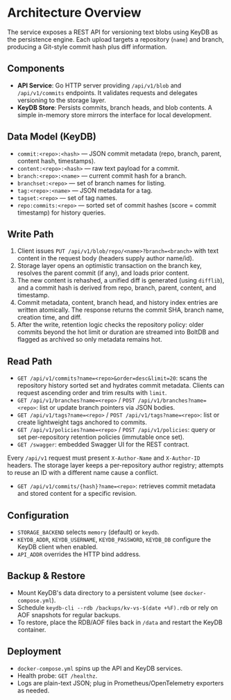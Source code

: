 # Architecture Overview

The service exposes a REST API for versioning text blobs using KeyDB as the persistence engine. Each upload targets a repository (`name`) and branch, producing a Git-style commit hash plus diff information.

## Components
- **API Service**: Go HTTP server providing `/api/v1/blob` and `/api/v1/commits` endpoints. It validates requests and delegates versioning to the storage layer.
- **KeyDB Store**: Persists commits, branch heads, and blob contents. A simple in-memory store mirrors the interface for local development.

## Data Model (KeyDB)
- `commit:<repo>:<hash>` — JSON commit metadata (repo, branch, parent, content hash, timestamps).
- `content:<repo>:<hash>` — raw text payload for a commit.
- `branch:<repo>:<name>` — current commit hash for a branch.
- `branchset:<repo>` — set of branch names for listing.
- `tag:<repo>:<name>` — JSON metadata for a tag.
- `tagset:<repo>` — set of tag names.
- `repo:commits:<repo>` — sorted set of commit hashes (score = commit timestamp) for history queries.

## Write Path
1. Client issues `PUT /api/v1/blob/repo/<name>?branch=<branch>` with text content in the request body (headers supply author name/id).
2. Storage layer opens an optimistic transaction on the branch key, resolves the parent commit (if any), and loads prior content.
3. The new content is rehashed, a unified diff is generated (using `difflib`), and a commit hash is derived from repo, branch, parent, content, and timestamp.
4. Commit metadata, content, branch head, and history index entries are written atomically. The response returns the commit SHA, branch name, creation time, and diff.
5. After the write, retention logic checks the repository policy: older commits beyond the hot limit or duration are streamed into BoltDB and flagged as archived so only metadata remains hot.

## Read Path
- `GET /api/v1/commits?name=<repo>&order=desc&limit=20`: scans the repository history sorted set and hydrates commit metadata. Clients can request ascending order and trim results with `limit`.
- `GET /api/v1/branches?name=<repo>` / `POST /api/v1/branches?name=<repo>`: list or update branch pointers via JSON bodies.
- `GET /api/v1/tags?name=<repo>` / `POST /api/v1/tags?name=<repo>`: list or create lightweight tags anchored to commits.
- `GET /api/v1/policies?name=<repo>` / `POST /api/v1/policies`: query or set per-repository retention policies (immutable once set).
- `GET /swagger`: embedded Swagger UI for the REST contract.

Every `/api/v1` request must present `X-Author-Name` and `X-Author-ID` headers. The storage layer keeps a per-repository author registry; attempts to reuse an ID with a different name cause a conflict.
- `GET /api/v1/commits/{hash}?name=<repo>`: retrieves commit metadata and stored content for a specific revision.

## Configuration
- `STORAGE_BACKEND` selects `memory` (default) or `keydb`.
- `KEYDB_ADDR`, `KEYDB_USERNAME`, `KEYDB_PASSWORD`, `KEYDB_DB` configure the KeyDB client when enabled.
- `API_ADDR` overrides the HTTP bind address.

## Backup & Restore
- Mount KeyDB's data directory to a persistent volume (see `docker-compose.yml`).
- Schedule `keydb-cli --rdb /backups/kv-vs-$(date +%F).rdb` or rely on AOF snapshots for regular backups.
- To restore, place the RDB/AOF files back in `/data` and restart the KeyDB container.

## Deployment
- `docker-compose.yml` spins up the API and KeyDB services.
- Health probe: `GET /healthz`.
- Logs are plain-text JSON; plug in Prometheus/OpenTelemetry exporters as needed.
